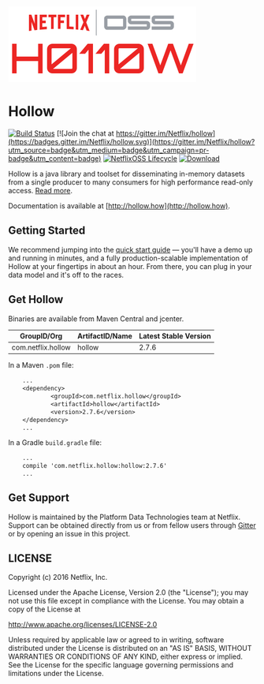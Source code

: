 ![Hollow Logo](logo.png)

# Hollow

[![Build Status](https://travis-ci.org/Netflix/hollow.svg?branch=master)](https://travis-ci.org/Netflix/hollow)
[![Join the chat at https://gitter.im/Netflix/hollow](https://badges.gitter.im/Netflix/hollow.svg)](https://gitter.im/Netflix/hollow?utm_source=badge&utm_medium=badge&utm_campaign=pr-badge&utm_content=badge)
[![NetflixOSS Lifecycle](https://img.shields.io/osslifecycle/Netflix/hollow.svg)](#)
[ ![Download](https://api.bintray.com/packages/netflixoss/maven/hollow/images/download.svg) ](https://bintray.com/netflixoss/maven/hollow/_latestVersion)

Hollow is a java library and toolset for disseminating in-memory datasets from a single producer to many consumers for high performance read-only access. [Read more](http://techblog.netflix.com/2016/12/netflixoss-announcing-hollow.html).

Documentation is available at [http://hollow.how](http://hollow.how).  

## Getting Started

We recommend jumping into the [quick start guide](http://hollow.how/quick-start) — you'll have a demo up and running in minutes, and a fully production-scalable implementation of Hollow at your fingertips in about an hour.  From there, you can plug in your data model and it's off to the races.

## Get Hollow

Binaries are available from Maven Central and jcenter.

|GroupID/Org|ArtifactID/Name|Latest Stable Version|
|-----------|---------------|---------------------|
|com.netflix.hollow|hollow|2.7.6|

In a Maven `.pom` file:

        ...
        <dependency>
                <groupId>com.netflix.hollow</groupId>
                <artifactId>hollow</artifactId>
                <version>2.7.6</version>
        </dependency>
        ...

In a Gradle `build.gradle` file:

        ...
        compile 'com.netflix.hollow:hollow:2.7.6'
        ...
        
## Get Support

Hollow is maintained by the Platform Data Technologies team at Netflix.  Support can be obtained directly from us or from fellow users through [Gitter](https://gitter.im/Netflix/hollow) or by opening an issue in this project.

## LICENSE

Copyright (c) 2016 Netflix, Inc.

Licensed under the Apache License, Version 2.0 (the "License");
you may not use this file except in compliance with the License.
You may obtain a copy of the License at

<http://www.apache.org/licenses/LICENSE-2.0>

Unless required by applicable law or agreed to in writing, software
distributed under the License is distributed on an "AS IS" BASIS,
WITHOUT WARRANTIES OR CONDITIONS OF ANY KIND, either express or implied.
See the License for the specific language governing permissions and
limitations under the License.
